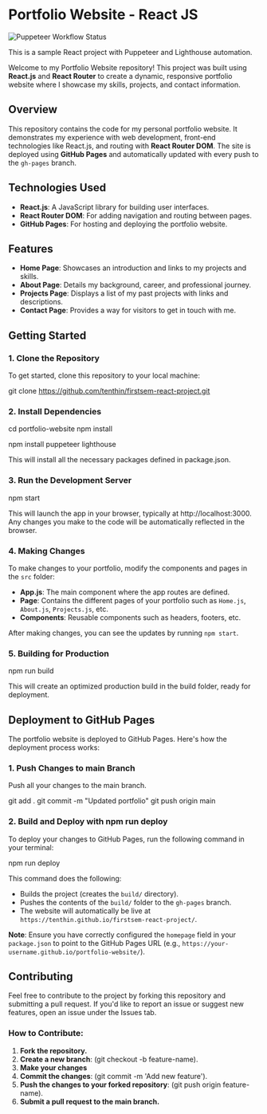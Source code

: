 # Portfolio Website - React JS
![Puppeteer Workflow Status](https://github.com/tenthin/firstsem-react-project/actions/workflows/puppeteer.yml/badge.svg)

This is a sample React project with Puppeteer and Lighthouse automation.

Welcome to my Portfolio Website repository! This project was built using **React.js** and **React Router** to create a dynamic, responsive portfolio website where I showcase my skills, projects, and contact information.

## Overview

This repository contains the code for my personal portfolio website. It demonstrates my experience with web development, front-end technologies like React.js, and routing with **React Router DOM**. The site is deployed using **GitHub Pages** and automatically updated with every push to the `gh-pages` branch.

## Technologies Used

- **React.js**: A JavaScript library for building user interfaces.
- **React Router DOM**: For adding navigation and routing between pages.
- **GitHub Pages**: For hosting and deploying the portfolio website.

## Features

- **Home Page**: Showcases an introduction and links to my projects and skills.
- **About Page**: Details my background, career, and professional journey.
- **Projects Page**: Displays a list of my past projects with links and descriptions.
- **Contact Page**: Provides a way for visitors to get in touch with me.

## Getting Started

### 1. Clone the Repository

To get started, clone this repository to your local machine:

git clone https://github.com/tenthin/firstsem-react-project.git

### 2. Install Dependencies

cd portfolio-website
npm install

npm install puppeteer lighthouse

This will install all the necessary packages defined in package.json.

### 3.  Run the Development Server

npm start

This will launch the app in your browser, typically at http://localhost:3000. Any changes you make to the code will be automatically reflected in the browser.

### 4. Making Changes

To make changes to your portfolio, modify the components and pages in the `src` folder:

- **App.js**: The main component where the app routes are defined.
- **Page**: Contains the different pages of your portfolio such as `Home.js`, `About.js`, `Projects.js`, etc.
- **Components**: Reusable components such as headers, footers, etc.

After making changes, you can see the updates by running `npm start`.

### 5. Building for Production

npm run build

This will create an optimized production build in the build folder, ready for deployment.

## Deployment to GitHub Pages

The portfolio website is deployed to GitHub Pages. Here's how the deployment process works:

### 1. Push Changes to main Branch

Push all your changes to the main branch.

git add .
git commit -m "Updated portfolio"
git push origin main

### 2. Build and Deploy with npm run deploy

To deploy your changes to GitHub Pages, run the following command in your terminal:

npm run deploy

This command does the following:

- Builds the project (creates the `build/` directory).
- Pushes the contents of the `build/` folder to the `gh-pages` branch.
- The website will automatically be live at `https://tenthin.github.io/firstsem-react-project/`.

**Note**: Ensure you have correctly configured the `homepage` field in your `package.json` to point to the GitHub Pages URL (e.g., `https://your-username.github.io/portfolio-website/`).

## Contributing 

Feel free to contribute to the project by forking this repository and submitting a pull request. If you'd like to report an issue or suggest new features, open an issue under the Issues tab.

### How to Contribute:

1. **Fork the repository.**
2. **Create a new branch**: (git checkout -b feature-name).
3. **Make your changes** 
4. **Commit the changes**: (git commit -m 'Add new feature').
5. **Push the changes to your forked repository**: (git push origin feature-name).
6. **Submit a pull request to the main branch.**
